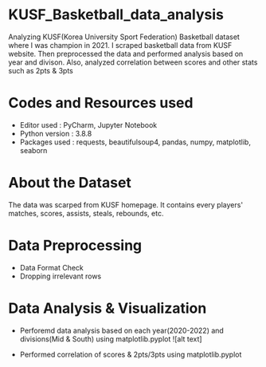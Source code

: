 # KUSF_Basketball_data_analysis
Analyzing KUSF(Korea University Sport Federation) Basketball dataset where I was champion in 2021. I scraped basketball data from KUSF website. Then preprocessed the data and performed analysis based on year and divison. Also, analyzed correlation between scores and other stats such as 2pts & 3pts

# Codes and Resources used

- Editor used : PyCharm, Jupyter Notebook
- Python version : 3.8.8
- Packages used : requests, beautifulsoup4, pandas, numpy, matplotlib, seaborn


# About the Dataset

The data was scarped from KUSF homepage. It contains every players' matches, scores, assists, steals, rebounds, etc.

# Data Preprocessing

- Data Format Check
- Dropping irrelevant rows

# Data Analysis & Visualization

- Perforemd data analysis based on each year(2020-2022) and divisions(Mid & South) using matplotlib.pyplot
![alt text]

- Performed correlation of scores & 2pts/3pts using matplotlib.pyplot

